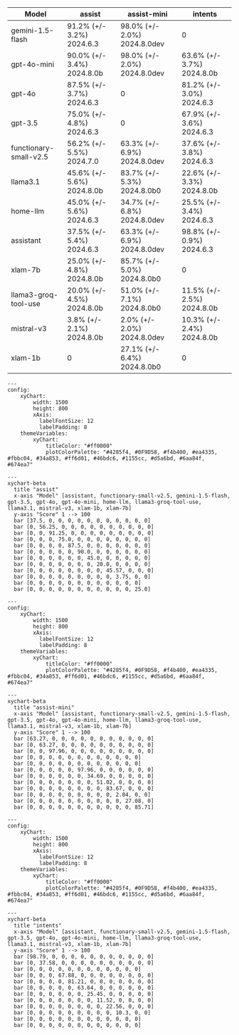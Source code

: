 | Model | assist | assist-mini | intents|
| ----- | ----- | ----- | ----- |
| gemini-1.5-flash | 91.2% (+/- 3.2%) 2024.6.3 | 98.0% (+/- 2.0%) 2024.8.0dev | 0 |
| gpt-4o-mini | 90.0% (+/- 3.4%) 2024.8.0b | 98.0% (+/- 2.0%) 2024.8.0dev | 63.6% (+/- 3.7%) 2024.8.0b |
| gpt-4o | 87.5% (+/- 3.7%) 2024.6.3 | 0 | 81.2% (+/- 3.0%) 2024.6.3 |
| gpt-3.5 | 75.0% (+/- 4.8%) 2024.6.3 | 0 | 67.9% (+/- 3.6%) 2024.6.3 |
| functionary-small-v2.5 | 56.2% (+/- 5.5%) 2024.7.0 | 63.3% (+/- 6.9%) 2024.8.0dev | 37.6% (+/- 3.8%) 2024.6.3 |
| llama3.1 | 45.6% (+/- 5.6%) 2024.8.0b | 83.7% (+/- 5.3%) 2024.8.0b0 | 22.6% (+/- 3.3%) 2024.8.0b |
| home-llm | 45.0% (+/- 5.6%) 2024.6.3 | 34.7% (+/- 6.8%) 2024.8.0dev | 25.5% (+/- 3.4%) 2024.6.3 |
| assistant | 37.5% (+/- 5.4%) 2024.6.3 | 63.3% (+/- 6.9%) 2024.8.0dev | 98.8% (+/- 0.9%) 2024.6.3 |
| xlam-7b | 25.0% (+/- 4.8%) 2024.8.0b | 85.7% (+/- 5.0%) 2024.8.0b0 | 0 |
| llama3-groq-tool-use | 20.0% (+/- 4.5%) 2024.8.0b | 51.0% (+/- 7.1%) 2024.8.0b0 | 11.5% (+/- 2.5%) 2024.8.0b |
| mistral-v3 | 3.8% (+/- 2.1%) 2024.8.0b | 2.0% (+/- 2.0%) 2024.8.0dev | 10.3% (+/- 2.4%) 2024.8.0b |
| xlam-1b | 0 | 27.1% (+/- 6.4%) 2024.8.0b0 | 0 |

```mermaid
---
config:
    xyChart:
        width: 1500
        height: 800
        xAxis:
          labelFontSize: 12
          labelPadding: 8
    themeVariables:
        xyChart:
            titleColor: "#ff0000"
            plotColorPalette: "#4285f4, #0F9D58, #f4b400, #ea4335, #fbbc04, #34a853, #ff6d01, #46bdc6, #1155cc, #d5a6bd, #6aa84f, #674ea7"

---
xychart-beta
  title "assist"
  x-axis "Model" [assistant, functionary-small-v2.5, gemini-1.5-flash, gpt-3.5, gpt-4o, gpt-4o-mini, home-llm, llama3-groq-tool-use, llama3.1, mistral-v3, xlam-1b, xlam-7b]
  y-axis "Score" 1 --> 100
  bar [37.5, 0, 0, 0, 0, 0, 0, 0, 0, 0, 0, 0]
  bar [0, 56.25, 0, 0, 0, 0, 0, 0, 0, 0, 0, 0]
  bar [0, 0, 91.25, 0, 0, 0, 0, 0, 0, 0, 0, 0]
  bar [0, 0, 0, 75.0, 0, 0, 0, 0, 0, 0, 0, 0]
  bar [0, 0, 0, 0, 87.5, 0, 0, 0, 0, 0, 0, 0]
  bar [0, 0, 0, 0, 0, 90.0, 0, 0, 0, 0, 0, 0]
  bar [0, 0, 0, 0, 0, 0, 45.0, 0, 0, 0, 0, 0]
  bar [0, 0, 0, 0, 0, 0, 0, 20.0, 0, 0, 0, 0]
  bar [0, 0, 0, 0, 0, 0, 0, 0, 45.57, 0, 0, 0]
  bar [0, 0, 0, 0, 0, 0, 0, 0, 0, 3.75, 0, 0]
  bar [0, 0, 0, 0, 0, 0, 0, 0, 0, 0, 0, 0]
  bar [0, 0, 0, 0, 0, 0, 0, 0, 0, 0, 0, 25.0]
```


```mermaid
---
config:
    xyChart:
        width: 1500
        height: 800
        xAxis:
          labelFontSize: 12
          labelPadding: 8
    themeVariables:
        xyChart:
            titleColor: "#ff0000"
            plotColorPalette: "#4285f4, #0F9D58, #f4b400, #ea4335, #fbbc04, #34a853, #ff6d01, #46bdc6, #1155cc, #d5a6bd, #6aa84f, #674ea7"

---
xychart-beta
  title "assist-mini"
  x-axis "Model" [assistant, functionary-small-v2.5, gemini-1.5-flash, gpt-3.5, gpt-4o, gpt-4o-mini, home-llm, llama3-groq-tool-use, llama3.1, mistral-v3, xlam-1b, xlam-7b]
  y-axis "Score" 1 --> 100
  bar [63.27, 0, 0, 0, 0, 0, 0, 0, 0, 0, 0, 0]
  bar [0, 63.27, 0, 0, 0, 0, 0, 0, 0, 0, 0, 0]
  bar [0, 0, 97.96, 0, 0, 0, 0, 0, 0, 0, 0, 0]
  bar [0, 0, 0, 0, 0, 0, 0, 0, 0, 0, 0, 0]
  bar [0, 0, 0, 0, 0, 0, 0, 0, 0, 0, 0, 0]
  bar [0, 0, 0, 0, 0, 97.96, 0, 0, 0, 0, 0, 0]
  bar [0, 0, 0, 0, 0, 0, 34.69, 0, 0, 0, 0, 0]
  bar [0, 0, 0, 0, 0, 0, 0, 51.02, 0, 0, 0, 0]
  bar [0, 0, 0, 0, 0, 0, 0, 0, 83.67, 0, 0, 0]
  bar [0, 0, 0, 0, 0, 0, 0, 0, 0, 2.04, 0, 0]
  bar [0, 0, 0, 0, 0, 0, 0, 0, 0, 0, 27.08, 0]
  bar [0, 0, 0, 0, 0, 0, 0, 0, 0, 0, 0, 85.71]
```


```mermaid
---
config:
    xyChart:
        width: 1500
        height: 800
        xAxis:
          labelFontSize: 12
          labelPadding: 8
    themeVariables:
        xyChart:
            titleColor: "#ff0000"
            plotColorPalette: "#4285f4, #0F9D58, #f4b400, #ea4335, #fbbc04, #34a853, #ff6d01, #46bdc6, #1155cc, #d5a6bd, #6aa84f, #674ea7"

---
xychart-beta
  title "intents"
  x-axis "Model" [assistant, functionary-small-v2.5, gemini-1.5-flash, gpt-3.5, gpt-4o, gpt-4o-mini, home-llm, llama3-groq-tool-use, llama3.1, mistral-v3, xlam-1b, xlam-7b]
  y-axis "Score" 1 --> 100
  bar [98.79, 0, 0, 0, 0, 0, 0, 0, 0, 0, 0, 0]
  bar [0, 37.58, 0, 0, 0, 0, 0, 0, 0, 0, 0, 0]
  bar [0, 0, 0, 0, 0, 0, 0, 0, 0, 0, 0, 0]
  bar [0, 0, 0, 67.88, 0, 0, 0, 0, 0, 0, 0, 0]
  bar [0, 0, 0, 0, 81.21, 0, 0, 0, 0, 0, 0, 0]
  bar [0, 0, 0, 0, 0, 63.64, 0, 0, 0, 0, 0, 0]
  bar [0, 0, 0, 0, 0, 0, 25.45, 0, 0, 0, 0, 0]
  bar [0, 0, 0, 0, 0, 0, 0, 11.52, 0, 0, 0, 0]
  bar [0, 0, 0, 0, 0, 0, 0, 0, 22.56, 0, 0, 0]
  bar [0, 0, 0, 0, 0, 0, 0, 0, 0, 10.3, 0, 0]
  bar [0, 0, 0, 0, 0, 0, 0, 0, 0, 0, 0, 0]
  bar [0, 0, 0, 0, 0, 0, 0, 0, 0, 0, 0, 0]
```
